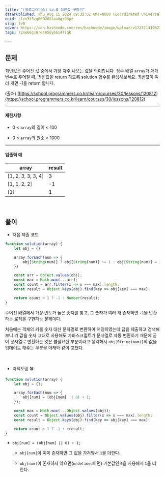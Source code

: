 ```yaml
---
title: "[프로그래머스] Lv.0 최빈값 구하기"
datePublished: Thu Aug 15 2024 09:32:52 GMT+0000 (Coordinated Universal Time)
cuid: clzv315zg000208laa0gs96pz
slug: lv0
cover: https://cdn.hashnode.com/res/hashnode/image/upload/v1723714196238/13760cfa-3447-43f4-9141-9f45399f574a.png
tags: 7zse66gc6re4656y66i47iqk

---
```


## 문제

최빈값은 주어진 값 중에서 가장 자주 나오는 값을 의미합니다. 정수 배열 `array`가 매개변수로 주어질 때, 최빈값을 return 하도록 solution 함수를 완성해보세요. 최빈값이 여러 개면 -1을 return 합니다.

(출처) [https://school.programmers.co.kr/learn/courses/30/lessons/120812](https://school.programmers.co.kr/learn/courses/30/lessons/120812)

---

#### **제한사항**

* 0 &lt; `array`의 길이 &lt; 100
    
* 0 ≤ `array`의 원소 &lt; 1000
    

---

#### **입출력 예**

| array | result |
| --- | --- |
| \[1, 2, 3, 3, 3, 4\] | 3 |
| \[1, 1, 2, 2\] | \-1 |
| \[1\] | 1 |

ㅤ

## 풀이

* 처음 제출 코드
    

```jsx
function solution(array) {
    let obj = {}

    array.forEach(num => {
        obj[String(num)] ? obj[String(num)] += 1 : obj[String(num)] = 1;
    })

    const arr = Object.values(obj);
    const max = Math.max(...arr);
    const count = arr.filter(x => x === max).length;
    const result = Object.keys(obj).find(key => obj[key] === max);

    return count > 1 ? -1 : Number(result);
}
```

주어진 배열에서 가장 빈도가 높은 숫자를 찾고, 그 숫자가 여러 개 존재하면 `-1`을 반환하는 로직을 구현하는 문제이다.

처음에는 객체의 키를 숫자 대신 문자열로 변환하여 저장하였는데 답을 제출하고 검색해보니 키 값을 숫자 그대로 사용해도 자바스크립트가 문자열로 자동 변환하기 때문에 굳이 문자열로 변환하는 것은 불필요한 부분이라고 생각해서 `obj[String(num)]`의 값을 업데이트 해주는 부분을 아래와 같이 고쳤다.

ㅤ

* 리팩토링 🛠️
    

```jsx
function solution(array) {
    let obj = {};

    array.forEach(num => {
        obj[num] = (obj[num] || 0) + 1;
    });

    const max = Math.max(...Object.values(obj));
    const count = Object.values(obj).filter(x => x === max).length;
    const result = Object.keys(obj).find(key => obj[key] === max);

    return count > 1 ? -1 : +result;
}
```

* `obj[num] = (obj[num] || 0) + 1;`
    
    * `obj[num]`이 이미 존재하면 그 값을 가져와서 `1`을 더한다.
        
    * `obj[num]`이 존재하지 않으면(`undefined`이면) 기본값인 `0`을 사용해서 `1`을 더한다.